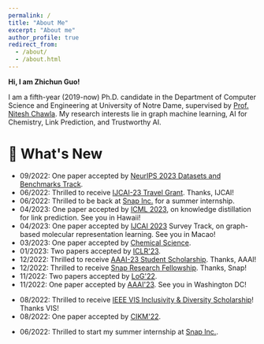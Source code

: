 ```yaml
---
permalink: /
title: "About Me"
excerpt: "About me"
author_profile: true
redirect_from: 
  - /about/
  - /about.html
---
```

**Hi, I am Zhichun Guo!**

I am a fifth-year (2019-now) Ph.D. candidate in the Department of Computer Science and Engineering at University of Notre Dame, supervised by [Prof. Nitesh Chawla](https://niteshchawla.nd.edu/). My research interests lie in graph machine learning, AI for Chemistry, Link Prediction, and Trustworthy AI.

# 🌟 **What's New**
- 09/2022: One paper accepted by [NeurIPS 2023 Datasets and Benchmarks Track](https://nips.cc/Conferences/2023/CallForDatasetsBenchmarks).  
- 06/2022: Thrilled to receive [IJCAI-23 Travel Grant](https://ijcai-23.org/ijcai-aij-2023-travel-and-accessibility-grant-program/). Thanks, IJCAI!  
- 06/2022: Thrilled to be back at [Snap Inc.](https://research.snap.com/) for a summer internship.  
- 04/2023: One paper accepted by [ICML 2023](https://icml.cc/), on knowledge distillation for link prediction. See you in Hawaii!  
- 04/2023: One paper accepted by [IJCAI 2023](https://ijcai-23.org/) Survey Track, on graph-based molecular representation learning. See you in Macao!  
- 03/2023: One paper accepted by [Chemical Science](https://www.rsc.org/).  
- 01/2023: Two papers accepted by [ICLR'23](https://iclr.cc/).  
- 12/2022: Thrilled to receive [AAAI-23 Student Scholarship](https://aaai.org/Conferences/AAAI-23/student-scholar-and-volunteer-program/). Thanks, AAAI!  
- 12/2022: Thrilled to receive [Snap Research Fellowship](https://research.snap.com/fellowships.html). Thanks, Snap!  
- 11/2022: Two papers accepted by [LoG'22](https://logconference.org/).  
- 11/2022: One paper accepted by [AAAI'23](https://aaai.org/Conferences/AAAI-23/). See you in Washington DC!  
<!-- - 10/2022: Two pre-print papers are on arXiv: 1.[Linkless Link Prediction via Relational Distillation](https://arxiv.org/pdf/2210.05801.pdf);  2.[Boosting Graph Neural Networks via Adaptive Knowledge Distillation](https://arxiv.org/pdf/2210.05920.pdf).   -->
- 08/2022: Thrilled to receive [IEEE VIS Inclusivity & Diversity Scholarship](https://ieeevis.org/year/2022/info/inclusion-and-diversity/diversity-scholarship)! Thanks VIS!  
- 08/2022: One paper accepted by [CIKM'22](https://www.cikm2022.org/).  
<!-- - 07/2022: Our survey [Graph-based Molecular Representation Learning](https://arxiv.org/pdf/2207.04869.pdf) is available.   -->
- 06/2022: Thrilled to start my summer internship at [Snap Inc.](https://research.snap.com/).
